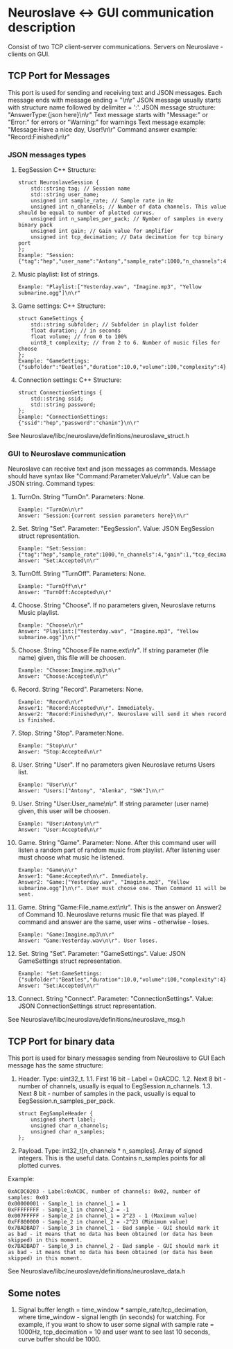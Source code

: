 # Neuroslave <-> GUI communication description

Consist of two TCP client-server communications.
Servers on Neuroslave - clients on GUI.

## TCP Port for Messages
This port is used for sending and receiving text and JSON messages.
Each message ends with message ending = "\n\r"
JSON message usually starts with structure name followed by delimiter = ':'.
JSON message structure: "AnswerType:{json here}\n\r"
Text message starts with "Message:" or "Error:" for errors or "Warning:" for warnings
Text message example: "Message:Have a nice day, User!\n\r"
Command answer example: "Record:Finished\n\r"

### JSON messages types
1. EegSession
	C++ Structure:
	```
	struct NeuroslaveSession {
		std::string tag; // Session name
		std::string user_name;
		unsigned int sample_rate; // Sample rate in Hz
		unsigned int n_channels; // Number of data channels. This value should be equal to number of plotted curves.
		unsigned int n_samples_per_pack; // Nymber of samples in every binary pack
		unsigned int gain; // Gain value for amplifier
		unsigned int tcp_decimation; // Data decimation for tcp binary port
	};
	Example: "Session:{"tag":"hep","user_name":"Antony","sample_rate":1000,"n_channels":4,"n_samples_per_pack":10,"gain":1,"tcp_decimation":1}\n\r"
	```
2. Music playlist: list of strings. 
	```
	Example: "Playlist:["Yesterday.wav", "Imagine.mp3", "Yellow submarine.ogg"]\n\r"
	```
3. Game settings:
	C++ Structure:
	```
	struct GameSettings {
		std::string subfolder; // Subfolder in playlist folder
		float duration; // in seconds
		float volume; // from 0 to 100%
		uint8_t complexity; // from 2 to 6. Number of music files for choose
	};
	Example: "GameSettings:{"subfolder":"Beatles","duration":10.0,"volume":100,"complexity":4}\n\r"
	```
4. Connection settings:
	C++ Structure:
	```
	struct ConnectionSettings {
		std::string ssid;
		std::string password;
	};
	Example: "ConnectionSettings:{"ssid":"hep","password":"chanin"}\n\r"
	```
See Neuroslave/libc/neuroslave/definitions/neuroslave_struct.h

### GUI to Neuroslave communication
Neuroslave can receive text and json messages as commands.
Message should have syntax like "Command:Parameter:Value\n\r".
Value can be JSON string.
Command types:
1. TurnOn. String "TurnOn". Parameters: None.
	```
	Example: "TurnOn\n\r"
	Answer: "Session:{current session parameters here}\n\r"
	```
2. Set. String "Set". Parameter: "EegSession". Value: JSON EegSession struct representation.
	```
	Example: "Set:Session:{"tag":"hep","sample_rate":1000,"n_channels":4,"gain":1,"tcp_decimation":10}\n\r"
	Answer: "Set:Accepted\n\r"
	```
3. TurnOff. String "TurnOff". Parameters: None.
	```
	Example: "TurnOff\n\r"
	Answer: "TurnOff:Accepted\n\r"
	```
4. Choose. String "Choose". If no parameters given, Neuroslave returns Music playlist.
	```
	Example: "Choose\n\r"
	Answer: "Playlist:["Yesterday.wav", "Imagine.mp3", "Yellow submarine.ogg"]\n\r"
	```
5. Choose. String "Choose:File name.ext\n\r". If string parameter (file name) given, this file will be choosen. 
	```
	Example: "Choose:Imagine.mp3\n\r"
	Answer: "Choose:Accepted\n\r"
	```
6. Record. String "Record". Parameters: None.
	```
	Example: "Record\n\r"
	Answer1: "Record:Accepted\n\r". Immediately.
	Answer2: "Record:Finished\n\r". Neuroslave will send it when record is finished.
	```
7. Stop. String "Stop". Parameter:None.
	```
	Example: "Stop\n\r"
	Answer: "Stop:Accepted\n\r"
	```
8. User. String "User". If no parameters given Neuroslave returns Users list.
	```
	Example: "User\n\r"
	Answer: "Users:["Antony", "Alenka", "SWK"]\n\r"
	```
9. User. String "User:User_name\n\r". If string parameter (user name) given, this user will be choosen.
	```
	Example: "User:Antony\n\r"
	Answer: "User:Accepted\n\r"
	```
10. Game. String "Game". Parameter: None. After this command user will listen a random part of random music from playlist. After listening user must choose what music he listened.
	```
	Example: "Game\n\r"
	Answer1: "Game:Accepted\n\r". Immediately.
	Answer2: "Game:["Yesterday.wav", "Imagine.mp3", "Yellow submarine.ogg"]\n\r". User must choose one. Then Command 11 will be sent.
	```
11. Game. String "Game:File_name.ext\n\r". This is the answer on Answer2 of Command 10. Neuroslave returns music file that was played. If command and answer are the same, user wins - otherwise - loses.
	```
	Example: "Game:Imagine.mp3\n\r"
	Answer: "Game:Yesterday.wav\n\r". User loses.
	```
12. Set. String "Set". Parameter: "GameSettings". Value: JSON GameSettings struct representation.
	```
	Example: "Set:GameSettings:{"subfolder":"Beatles","duration":10.0,"volume":100,"complexity":4}\n\r"
	Answer: "Set:Accepted\n\r"
	```
13. Connect. String "Connect". Parameter: "ConnectionSettings". Value: JSON ConnectionSettings struct representation.

See Neuroslave/libc/neuroslave/definitions/neuroslave_msg.h

## TCP Port for binary data
This port is used for binary messages sending from Neuroslave to GUI
Each message has the same structure:
1. Header. Type: uint32_t. 
	1.1. First 16 bit - Label = 0xACDC. 
	1.2. Next 8 bit - number of channels, usually is equal to EegSession.n_channels. 
	1.3. Next 8 bit - number of samples in the pack, usually is equal to EegSession.n_samples_per_pack. 
	```
	struct EegSampleHeader {
		unsigned short label;
		unsigned char n_channels;
		unsigned char n_samples;
	};
	```
2. Payload. Type: int32_t[n_channels * n_samples]. Array of signed integers. This is the useful data. Contains n_samples points for all plotted curves.

Example:
```
0xACDC0203 - Label:0xACDC, number of channels: 0x02, number of samples: 0x03
0x00000001 - Sample_1 in channel_1 = 1
0xFFFFFFFF - Sample_1 in channel_2 = -1
0x007FFFFF - Sample_2 in channel_1 = 2^23 - 1 (Maximum value)
0xFF800000 - Sample_2 in channel_2 = -2^23 (Minimum value)
0x7BADBAD7 - Sample_3 in channel_1 - Bad sample - GUI should mark it as bad - it means that no data has been obtained (or data has been skipped) in this moment.
0x7BADBAD7 - Sample_3 in channel_2 - Bad sample - GUI should mark it as bad - it means that no data has been obtained (or data has been skipped) in this moment.
```
See Neuroslave/libc/neuroslave/definitions/neuroslave_data.h

## Some notes
1. Signal buffer length = time_window * sample_rate/tcp_decimation, where time_window - signal length (in seconds) for watching.
For example, if you want to show to user some signal with sample rate = 1000Hz, tcp_decimation = 10 and user want to see last 10 seconds, curve buffer should be 1000.

